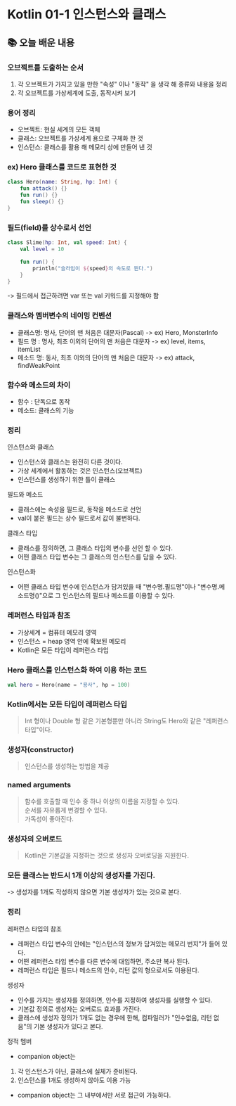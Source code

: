 # Kotlin 01-1 인스턴스와 클래스

## 📚 오늘 배운 내용

### 오브젝트를 도출하는 순서
1. 각 오브젝트가 가지고 있을 만한 "속성" 이나 "동작" 을 생각 해 종류와 내용을 정리 
2. 각 오브젝트를 가상세계에 도출, 동작시켜 보기 

### 용어 정리
- 오브젝트: 현실 세계의 모든 객체
- 클래스: 오브젝트를 가상세계 용으로 구체화 한 것
- 인스턴스: 클래스를 활용 해 메모리 상에 만들어 낸 것

### ex) Hero 클래스를 코드로 표현한 것
```kotlin
class Hero(name: String, hp: Int) {
    fun attack() {}
    fun run() {}
    fun sleep() {}
}
```

### 필드(field)를 상수로서 선언

```kotlin
class Slime(hp: Int, val speed: Int) {
    val level = 10

    fun run() {
        println("슬라임이 ${speed}의 속도로 뛴다.")
    }
}
```

-> 필드에서 접근하려면 var 또는 val 키워드를 지정해야 함
### 클래스와 멤버변수의 네이밍 컨벤션
- 클래스명: 명사, 단어의 맨 처음은 대문자(Pascal) -> ex) Hero, MonsterInfo
- 필드 명 : 명사, 최초 이외의 단어의 맨 처음은 대문자 -> ex) level, items, itemList
- 메소드 명: 동사, 최초 이외의 단어의 맨 처음은 대문자 -> ex) attack, findWeakPoint
### 함수와 메소드의 차이 
- 함수 : 단독으로 동작
- 메소드: 클래스의 기능

### 정리
인스턴스와 클래스
- 인스턴스와 클래스는 완전히 다른 것이다.
- 가상 세계에서 활동하는 것은 인스턴스(오브젝트)
- 인스턴스를 생성하기 위한 틀이 클래스

필드와 메소드
- 클래스에는 속성을 필드로, 동작을 메소드로 선언
- val이 붙은 필드는 상수 필드로서 값이 불변하다.

클래스 타입
- 클래스를 정의하면, 그 클래스 타입의 변수를 선언 할 수 있다. 
- 어떤 클래스 타입 변수는 그 클래스의 인스턴스를 담을 수 있다.

인스턴스화
- 어떤 클래스 타입 변수에 인스턴스가 담겨있을 때 "변수명.필드명"이나 "변수명.메소드명()"으로 그 인스턴스의 필드나 메소드를 이용할 수 있다.

### 레퍼런스 타입과 참조 
- 가상세계 = 컴퓨터 메모리 영역
- 인스턴스 = heap 영역 안에 확보된 메모리 
- Kotlin은 모든 타입이 레퍼런스 타입

### Hero 클래스를 인스턴스화 하여 이용 하는 코드 
```kotlin
val hero = Hero(name = "용사", hp = 100)
```


### Kotlin에서는 모든 타입이 레퍼런스 타입
> Int 형이나 Double 형 같은 기본형뿐만 아니라 String도 Hero와 같은 "레퍼런스 타입"이다.

### 생성자(constructor)
> 인스턴스를 생성하는 방법을 제공 


### named arguments
> 함수를 호출할 때 인수 중 하나 이상의 이름을 지정할 수 있다.   
> 순서를 자유롭게 변경할 수 있다.    
> 가독성이 좋아진다.

### 생성자의 오버로드 
> Kotlin은 기본값을 지정하는 것으로 생성자 오버로딩을 지원한다.


### 모든 클래스는 반드시 1개 이상의 생성자를 가진다. 
-> 생성자를 1개도 작성하지 않으면 기본 생성자가 있는 것으로 본다.


### 정리
레퍼런스 타입의 참조
- 레퍼런스 타입 변수의 안에는 "인스턴스의 정보가 담겨있는 메모리 번지"가 들어 있다.
- 어떤 레퍼런스 타입 변수를 다른 변수에 대입하면, 주소만 복사 된다.
- 레퍼런스 타입은 필드나 메소드의 인수, 리턴 값의 형으로서도 이용된다.

생성자
- 인수를 가지는 생성자를 정의하면, 인수를 지정하여 생성자를 실행할 수 있다.
- 기본값 정의로 생성자는 오버로드 효과를 가진다.
- 클래스에 생성자 정의가 1개도 없는 경우에 한해, 컴파일러가 "인수없음, 리턴 없음"의 기본 생성자가 있다고 본다.

정적 멤버
- companion object는
1. 각 인스턴스가 아닌, 클래스에 실체가 준비된다.
2. 인스턴스를 1개도 생성하지 않아도 이용 가능

- companion object는 그 내부에서만 서로 접근이 가능하다.












